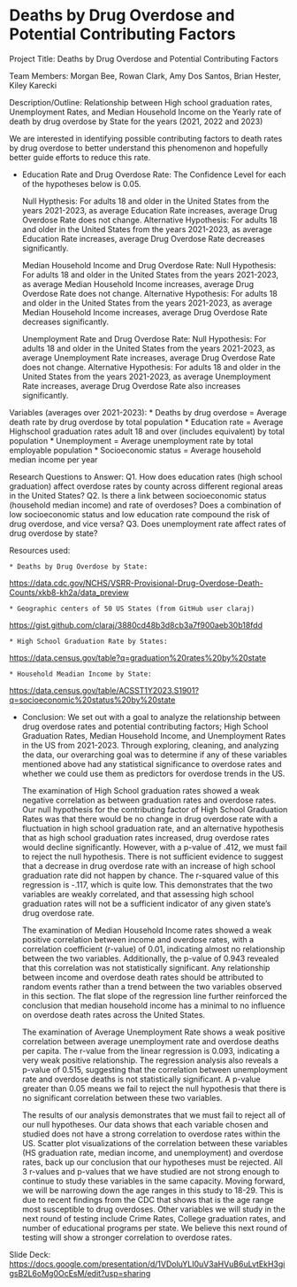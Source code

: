 # Deaths by Drug Overdose and Potential Contributing Factors

Project Title: Deaths by Drug Overdose and Potential Contributing Factors

Team Members: Morgan Bee, Rowan Clark, Amy Dos Santos, Brian Hester, Kiley Karecki

Description/Outline: Relationship between High school graduation rates, Unemployment Rates, and Median Household Income on the Yearly rate of death by drug overdose by State for the years (2021, 2022 and 2023)

We are interested in identifying possible contributing factors to death rates by drug overdose to better understand this phenomenon and hopefully better guide efforts to reduce this rate.

- Education Rate and Drug Overdose Rate:
    The Confidence Level for each of the hypotheses below is 0.05. 
    
    Null Hypthesis:
    For adults 18 and older in the United States from the years 2021-2023, as average Education Rate increases, average Drug Overdose Rate does not change.
    Alternative Hypothesis:
    For adults 18 and older in the United States from the years 2021-2023, as average Education Rate increases, average Drug Overdose Rate decreases significantly.

    Median Household Income and Drug Overdose Rate:
    Null Hypothesis:
    For adults 18 and older in the United States from the years 2021-2023, as average Median Household Income increases, average Drug Overdose Rate does not change.
    Alternative Hypothesis:
    For adults 18 and older in the United States from the years 2021-2023, as average Median Household Income increases, average Drug Overdose Rate decreases significantly.

    Unemployment Rate and Drug Overdose Rate:
    Null Hypothesis:
    For adults 18 and older in the United States from the years 2021-2023, as average Unemployment Rate increases, average Drug Overdose Rate does not change.
    Alternative Hypothesis:
    For adults 18 and older in the United States from the years 2021-2023, as average Unemployment Rate increases, average Drug Overdose Rate also increases significantly.

Variables (averages over 2021-2023):
    * Deaths by drug overdose = Average death rate by drug overdose by total population
    * Education rate = Average Highschool graduation rates adult 18 and over (includes equivalent) by total population
    * Unemployment = Average unemployment rate by total employable population
    * Socioeconomic status = Average household median income per year


Research Questions to Answer:
    Q1.  How does education rates (high school graduation) affect overdose rates by county across different regional areas in the United States?
    Q2. Is there a link between socioeconomic status (household median income) and rate of overdoses? Does a combination of low socioeconomic status and low education rate compound the risk of drug overdose, and vice versa? 
    Q3. Does unemployment rate affect rates of drug overdose by state?

Resources used: 

    * Deaths by Drug Overdose by State:
https://data.cdc.gov/NCHS/VSRR-Provisional-Drug-Overdose-Death-Counts/xkb8-kh2a/data_preview 

    * Geographic centers of 50 US States (from GitHub user claraj)
 https://gist.github.com/claraj/3880cd48b3d8cb3a7f900aeb30b18fdd

    * High School Graduation Rate by States:
 https://data.census.gov/table?q=graduation%20rates%20by%20state 

    * Household Meadian Income by State: 
 https://data.census.gov/table/ACSST1Y2023.S1901?q=socioeconomic%20status%20by%20state 

- Conclusion: 
    We set out with a goal to analyze the relationship between drug overdose rates and potential contributing factors; High School Graduation Rates, Median Household Income, and Unemployment Rates in the US from 2021-2023. Through exploring, cleaning, and analyzing the data, our overarching goal was to determine if any of these variables mentioned above had any statistical significance to overdose rates and whether we could use them as predictors for overdose trends in the US. 
    
    The examination of High School graduation rates showed a weak negative correlation as between graduation rates and overdose rates. Our null hypothesis for the contributing factor of High School Graduation Rates was that there would be no change in drug overdose rate with a fluctuation in high school graduation rate, and an alternative hypothesis that as high school graduation rates increased, drug overdose rates would decline significantly. However, with a p-value of .412, we must fail to reject the null hypothesis. There is not sufficient evidence to suggest that a decrease in drug overdose rate with an increase of high school graduation rate did not happen by chance. The r-squared value of this regression is -.117, which is quite low. This demonstrates that the two variables are weakly correlated, and that assessing high school graduation rates will not be a sufficient indicator of any given state’s drug overdose rate.
    
    The examination of Median Household Income rates showed a weak positive correlation between income and overdose rates, with a correlation coefficient (r-value) of 0.01, indicating almost no relationship between the two variables. Additionally, the p-value of 0.943 revealed that this correlation was not statistically significant. Any relationship between income and overdose death rates should be attributed to random events rather than a trend between the two variables observed in this section. The flat slope of the regression line further reinforced the conclusion that median household income has a minimal to no influence on overdose death rates across the United States.
    
    The examination of Average Unemployment Rate shows a weak positive correlation between average unemployment rate and overdose deaths per capita. The r-value from the linear regression is 0.093, indicating a very weak positive relationship. The regression analysis also reveals a p-value of 0.515, suggesting that the correlation between unemployment rate and overdose deaths is not statistically significant. A p-value greater than 0.05 means we fail to reject the null hypothesis that there is no significant correlation between these two variables. 
    
    The results of our analysis demonstrates that we must fail to reject all of our null hypotheses. Our data shows that each variable chosen and studied does not have a strong correlation to overdose rates within the US. Scatter plot visualizations of the correlation between these variables (HS graduation rate, median income, and unemployment) and overdose rates, back up our conclusion that our hypotheses must be rejected. All 3 r-values and p-values that we have studied are not strong enough to continue to study these variables in the same capacity. Moving forward, we will be narrowing down the age ranges in this study to 18-29. This is due to recent findings from the CDC that shows that is the age range most susceptible to drug overdoses. Other variables we will study in the next round of testing include Crime Rates, College graduation rates, and number of educational programs per state. We believe this next round of testing will show a stronger correlation to overdose rates. 
 
Slide Deck: https://docs.google.com/presentation/d/1VDoluYLI0uV3aHVuB6uLvtEkH3gigsB2L6oMg0OcEsM/edit?usp=sharing 

